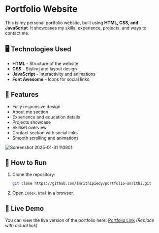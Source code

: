 # Portfolio Website

This is my personal portfolio website, built using **HTML, CSS, and JavaScript**. It showcases my skills, experience, projects, and ways to contact me.

## 🖥️ Technologies Used
- **HTML** - Structure of the website
- **CSS** - Styling and layout design
- **JavaScript** - Interactivity and animations
- **Font Awesome** - Icons for social links

## 🎨 Features
- Fully responsive design
- About me section
- Experience and education details
- Projects showcase
- Skillset overview
- Contact section with social links
- Smooth scrolling and animations

  
![Screenshot 2025-01-31 110901](https://github.com/user-attachments/assets/81b01143-7122-48dc-a840-ff3a9e7f2cd7)


## 🚀 How to Run
1. Clone the repository:
   ```bash
   git clone https://github.com/smrithipiedy/portfolio-smrithi.git
   ```
2. Open `index.html` in a browser.

## 🔗 Live Demo
You can view the live version of the portfolio here: [Portfolio Link](#) *(Replace with actual link)*


